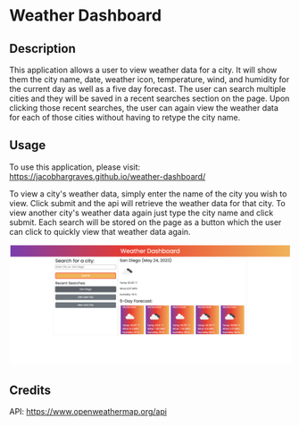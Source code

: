# Weather Dashboard

## Description

This application allows a user to view weather data for a city.  It will show them the city name, date, weather icon, temperature, wind, and humidity for the current day as well as a five day forecast.  The user can search multiple cities and they will be saved in a recent searches section on the page.  Upon clicking those recent searches, the user can again view the weather data for each of those cities without having to retype the city name.

## Usage

To use this application, please visit: https://jacobhargraves.github.io/weather-dashboard/

To view a city's weather data, simply enter the name of the city you wish to view.  Click submit and the api will retrieve the weather data for that city. To view another city's weather data again just type the city name and click submit.  Each search will be stored on the page as a button which the user can click to quickly view that weather data again.

![alt text](assets/images/Screenshot%202023-05-24%20at%2010.20.56%20AM.png)


## Credits

API: https://www.openweathermap.org/api
